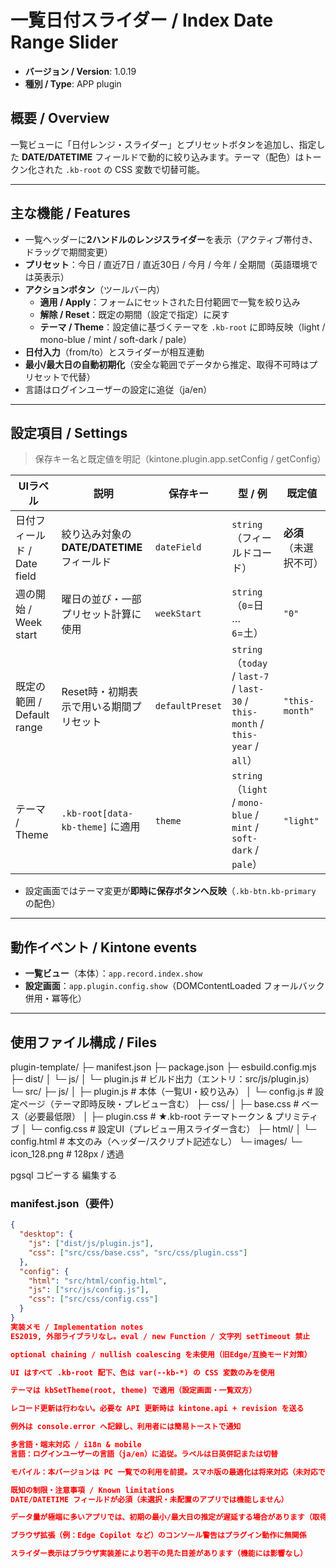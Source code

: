 # 一覧日付スライダー / Index Date Range Slider

- **バージョン / Version**: 1.0.19
- **種別 / Type**: APP plugin

## 概要 / Overview
一覧ビューに「日付レンジ・スライダー」とプリセットボタンを追加し、指定した **DATE/DATETIME** フィールドで動的に絞り込みます。テーマ（配色）はトークン化された `.kb-root` の CSS 変数で切替可能。

---

## 主な機能 / Features
- 一覧ヘッダーに**2ハンドルのレンジスライダー**を表示（アクティブ帯付き、ドラッグで期間変更）
- **プリセット**：今日 / 直近7日 / 直近30日 / 今月 / 今年 / 全期間（英語環境では英表示）
- **アクションボタン**（ツールバー内）
  - **適用 / Apply**：フォームにセットされた日付範囲で一覧を絞り込み
  - **解除 / Reset**：既定の期間（設定で指定）に戻す
  - **テーマ / Theme**：設定値に基づくテーマを `.kb-root` に即時反映（light / mono-blue / mint / soft-dark / pale）
- **日付入力**（from/to）とスライダーが相互連動
- **最小/最大日の自動初期化**（安全な範囲でデータから推定、取得不可時はプリセットで代替）
- 言語はログインユーザーの設定に追従（ja/en）

---

## 設定項目 / Settings
> 保存キー名と既定値を明記（kintone.plugin.app.setConfig / getConfig）

| UIラベル | 説明 | 保存キー | 型 / 例 | 既定値 |
|---|---|---|---|---|
| 日付フィールド / Date field | 絞り込み対象の **DATE/DATETIME** フィールド | `dateField` | `string`（フィールドコード） | **必須**（未選択不可） |
| 週の開始 / Week start | 曜日の並び・一部プリセット計算に使用 | `weekStart` | `string`（`0`=日 … `6`=土） | `"0"` |
| 既定の範囲 / Default range | Reset時・初期表示で用いる期間プリセット | `defaultPreset` | `string`（`today` / `last-7` / `last-30` / `this-month` / `this-year` / `all`） | `"this-month"` |
| テーマ / Theme | `.kb-root[data-kb-theme]` に適用 | `theme` | `string`（`light` / `mono-blue` / `mint` / `soft-dark` / `pale`） | `"light"` |

- 設定画面ではテーマ変更が**即時に保存ボタンへ反映**（`.kb-btn.kb-primary` の配色）

---

## 動作イベント / Kintone events
- **一覧ビュー**（本体）：`app.record.index.show`
- **設定画面**：`app.plugin.config.show`（DOMContentLoaded フォールバック併用・冪等化）

---

## 使用ファイル構成 / Files
plugin-template/
├─ manifest.json
├─ package.json
├─ esbuild.config.mjs
├─ dist/
│ └─ js/
│ └─ plugin.js # ビルド出力（エントリ：src/js/plugin.js）
└─ src/
├─ js/
│ ├─ plugin.js # 本体（一覧UI・絞り込み）
│ └─ config.js # 設定ページ（テーマ即時反映・プレビュー含む）
├─ css/
│ ├─ base.css # ベース（必要最低限）
│ ├─ plugin.css # ★.kb-root テーマトークン & プリミティブ
│ └─ config.css # 設定UI（プレビュー用スライダー含む）
├─ html/
│ └─ config.html # 本文のみ（ヘッダー/スクリプト記述なし）
└─ images/
└─ icon_128.png # 128px / 透過

pgsql
コピーする
編集する

### manifest.json（要件）
```json
{
  "desktop": {
    "js": ["dist/js/plugin.js"],
    "css": ["src/css/base.css", "src/css/plugin.css"]
  },
  "config": {
    "html": "src/html/config.html",
    "js": ["src/js/config.js"],
    "css": ["src/css/config.css"]
  }
}
実装メモ / Implementation notes
ES2019, 外部ライブラリなし。eval / new Function / 文字列 setTimeout 禁止

optional chaining / nullish coalescing を未使用（旧Edge/互換モード対策）

UI はすべて .kb-root 配下、色は var(--kb-*) の CSS 変数のみを使用

テーマは kbSetTheme(root, theme) で適用（設定画面・一覧双方）

レコード更新は行わない。必要な API 更新時は kintone.api + revision を送る

例外は console.error へ記録し、利用者には簡易トーストで通知

多言語・端末対応 / i18n & mobile
言語：ログインユーザーの言語（ja/en）に追従。ラベルは日英併記または切替

モバイル：本バージョンは PC 一覧での利用を前提。スマホ版の最適化は将来対応（未対応である旨をここに明記）

既知の制限・注意事項 / Known limitations
DATE/DATETIME フィールドが必須（未選択・未配置のアプリでは機能しません）

データ量が極端に多いアプリでは、初期の最小/最大日の推定が遅延する場合があります（取得失敗時はプリセットで代替）

ブラウザ拡張（例：Edge Copilot など）のコンソール警告はプラグイン動作に無関係

スライダー表示はブラウザ実装差により若干の見た目差があります（機能には影響なし）
